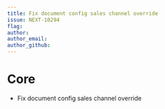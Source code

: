 ```yaml
---
title: Fix document config sales channel override
issue: NEXT-10294
flag:
author:
author_email:
author_github:
---
```

# Core
* Fix document config sales channel override
